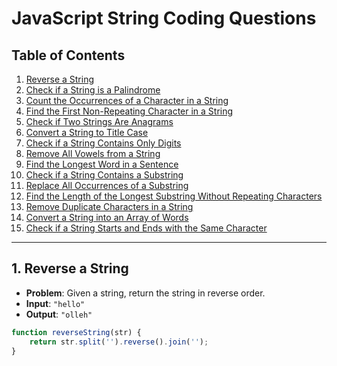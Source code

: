 # JavaScript String Coding Questions

## Table of Contents
1. [Reverse a String](#1-reverse-a-string)
2. [Check if a String is a Palindrome](#2-check-if-a-string-is-a-palindrome)
3. [Count the Occurrences of a Character in a String](#3-count-the-occurrences-of-a-character-in-a-string)
4. [Find the First Non-Repeating Character in a String](#4-find-the-first-non-repeating-character-in-a-string)
5. [Check if Two Strings Are Anagrams](#5-check-if-two-strings-are-anagrams)
6. [Convert a String to Title Case](#6-convert-a-string-to-title-case)
7. [Check if a String Contains Only Digits](#7-check-if-a-string-contains-only-digits)
8. [Remove All Vowels from a String](#8-remove-all-vowels-from-a-string)
9. [Find the Longest Word in a Sentence](#9-find-the-longest-word-in-a-sentence)
10. [Check if a String Contains a Substring](#10-check-if-a-string-contains-a-substring)
11. [Replace All Occurrences of a Substring](#11-replace-all-occurrences-of-a-substring)
12. [Find the Length of the Longest Substring Without Repeating Characters](#12-find-the-length-of-the-longest-substring-without-repeating-characters)
13. [Remove Duplicate Characters in a String](#13-remove-duplicate-characters-in-a-string)
14. [Convert a String into an Array of Words](#14-convert-a-string-into-an-array-of-words)
15. [Check if a String Starts and Ends with the Same Character](#15-check-if-a-string-starts-and-ends-with-the-same-character)

---

## 1. Reverse a String
- **Problem**: Given a string, return the string in reverse order.
- **Input**: `"hello"`
- **Output**: `"olleh"`

```javascript
function reverseString(str) {
    return str.split('').reverse().join('');
}
